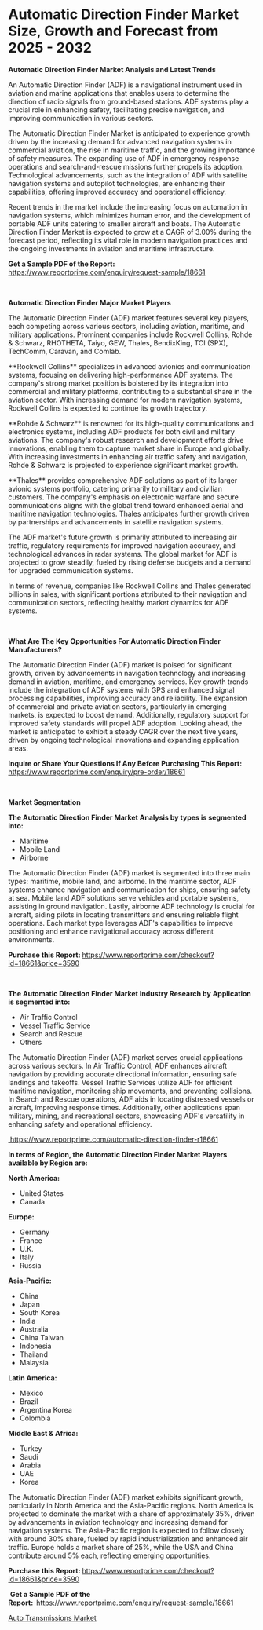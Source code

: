 <p><h1>Automatic Direction Finder Market Size, Growth and Forecast from 2025 - 2032</h1></p><p><strong>Automatic Direction Finder Market Analysis and Latest Trends</strong></p>
<p><p>An Automatic Direction Finder (ADF) is a navigational instrument used in aviation and marine applications that enables users to determine the direction of radio signals from ground-based stations. ADF systems play a crucial role in enhancing safety, facilitating precise navigation, and improving communication in various sectors.</p><p>The Automatic Direction Finder Market is anticipated to experience growth driven by the increasing demand for advanced navigation systems in commercial aviation, the rise in maritime traffic, and the growing importance of safety measures. The expanding use of ADF in emergency response operations and search-and-rescue missions further propels its adoption. Technological advancements, such as the integration of ADF with satellite navigation systems and autopilot technologies, are enhancing their capabilities, offering improved accuracy and operational efficiency.</p><p>Recent trends in the market include the increasing focus on automation in navigation systems, which minimizes human error, and the development of portable ADF units catering to smaller aircraft and boats. The Automatic Direction Finder Market is expected to grow at a CAGR of 3.00% during the forecast period, reflecting its vital role in modern navigation practices and the ongoing investments in aviation and maritime infrastructure.</p></p>
<p><strong>Get a Sample PDF of the Report:&nbsp;</strong> <a href="https://www.reportprime.com/enquiry/request-sample/18661?utm_campaign=2645&utm_medium=2&utm_source=Github&utm_content=ia&utm_term=19032025&utm_id=automatic-direction-finder">https://www.reportprime.com/enquiry/request-sample/18661</a></p>
<p>&nbsp;</p>
<p><strong>Automatic Direction Finder Major Market Players</strong></p>
<p><p>The Automatic Direction Finder (ADF) market features several key players, each competing across various sectors, including aviation, maritime, and military applications. Prominent companies include Rockwell Collins, Rohde & Schwarz, RHOTHETA, Taiyo, GEW, Thales, BendixKing, TCI (SPX), TechComm, Caravan, and Comlab.</p><p>**Rockwell Collins** specializes in advanced avionics and communication systems, focusing on delivering high-performance ADF systems. The company's strong market position is bolstered by its integration into commercial and military platforms, contributing to a substantial share in the aviation sector. With increasing demand for modern navigation systems, Rockwell Collins is expected to continue its growth trajectory.</p><p>**Rohde & Schwarz** is renowned for its high-quality communications and electronics systems, including ADF products for both civil and military aviations. The company's robust research and development efforts drive innovations, enabling them to capture market share in Europe and globally. With increasing investments in enhancing air traffic safety and navigation, Rohde & Schwarz is projected to experience significant market growth.</p><p>**Thales** provides comprehensive ADF solutions as part of its larger avionic systems portfolio, catering primarily to military and civilian customers. The company's emphasis on electronic warfare and secure communications aligns with the global trend toward enhanced aerial and maritime navigation technologies. Thales anticipates further growth driven by partnerships and advancements in satellite navigation systems.</p><p>The ADF market's future growth is primarily attributed to increasing air traffic, regulatory requirements for improved navigation accuracy, and technological advances in radar systems. The global market for ADF is projected to grow steadily, fueled by rising defense budgets and a demand for upgraded communication systems.</p><p>In terms of revenue, companies like Rockwell Collins and Thales generated billions in sales, with significant portions attributed to their navigation and communication sectors, reflecting healthy market dynamics for ADF systems.</p></p>
<p>&nbsp;</p>
<p><strong>What Are The Key Opportunities For Automatic Direction Finder Manufacturers?</strong></p>
<p><p>The Automatic Direction Finder (ADF) market is poised for significant growth, driven by advancements in navigation technology and increasing demand in aviation, maritime, and emergency services. Key growth trends include the integration of ADF systems with GPS and enhanced signal processing capabilities, improving accuracy and reliability. The expansion of commercial and private aviation sectors, particularly in emerging markets, is expected to boost demand. Additionally, regulatory support for improved safety standards will propel ADF adoption. Looking ahead, the market is anticipated to exhibit a steady CAGR over the next five years, driven by ongoing technological innovations and expanding application areas.</p></p>
<p><strong>Inquire or Share Your Questions If Any Before Purchasing This Report:</strong> <a href="https://www.reportprime.com/enquiry/pre-order/18661?utm_campaign=2645&utm_medium=2&utm_source=Github&utm_content=ia&utm_term=19032025&utm_id=automatic-direction-finder">https://www.reportprime.com/enquiry/pre-order/18661</a></p>
<p>&nbsp;</p>
<p><strong>Market Segmentation</strong></p>
<p><strong>The Automatic Direction Finder Market Analysis by types is segmented into:</strong></p>
<p><ul><li>Maritime</li><li>Mobile Land</li><li>Airborne</li></ul></p>
<p><p>The Automatic Direction Finder (ADF) market is segmented into three main types: maritime, mobile land, and airborne. In the maritime sector, ADF systems enhance navigation and communication for ships, ensuring safety at sea. Mobile land ADF solutions serve vehicles and portable systems, assisting in ground navigation. Lastly, airborne ADF technology is crucial for aircraft, aiding pilots in locating transmitters and ensuring reliable flight operations. Each market type leverages ADF's capabilities to improve positioning and enhance navigational accuracy across different environments.</p></p>
<p><strong>Purchase this Report:&nbsp;</strong><a href="https://www.reportprime.com/checkout?id=18661&price=3590&utm_campaign=2645&utm_medium=2&utm_source=Github&utm_content=ia&utm_term=19032025&utm_id=automatic-direction-finder">https://www.reportprime.com/checkout?id=18661&price=3590</a></p>
<p>&nbsp;</p>
<p><strong>The Automatic Direction Finder Market Industry Research by Application is segmented into:</strong></p>
<p><ul><li>Air Traffic Control</li><li>Vessel Traffic Service</li><li>Search and Rescue</li><li>Others</li></ul></p>
<p><p>The Automatic Direction Finder (ADF) market serves crucial applications across various sectors. In Air Traffic Control, ADF enhances aircraft navigation by providing accurate directional information, ensuring safe landings and takeoffs. Vessel Traffic Services utilize ADF for efficient maritime navigation, monitoring ship movements, and preventing collisions. In Search and Rescue operations, ADF aids in locating distressed vessels or aircraft, improving response times. Additionally, other applications span military, mining, and recreational sectors, showcasing ADF's versatility in enhancing safety and operational efficiency.</p></p>
<p><a href="https://www.reportprime.com/automatic-direction-finder-r18661?utm_campaign=2645&utm_medium=2&utm_source=Github&utm_content=ia&utm_term=19032025&utm_id=automatic-direction-finder">&nbsp;https://www.reportprime.com/automatic-direction-finder-r18661</a></p>
<p><strong>In terms of Region, the Automatic Direction Finder Market Players available by Region are:</strong></p>
<p>
    <p> <strong> North America: </strong>
        <ul>
            <li>United States</li>
            <li>Canada</li>
        </ul>
        </p> 
    <p> <strong> Europe: </strong>
        <ul>
            <li>Germany</li>
            <li>France</li>
            <li>U.K.</li>
            <li>Italy</li>
            <li>Russia</li>
        </ul>
        </p> 
    <p> <strong> Asia-Pacific: </strong>
        <ul>
            <li>China</li>
            <li>Japan</li>
            <li>South Korea</li>
            <li>India</li>
            <li>Australia</li>
            <li>China Taiwan</li>
            <li>Indonesia</li>
            <li>Thailand</li>
            <li>Malaysia</li>
        </ul>
        </p> 
    <p> <strong> Latin America: </strong>
        <ul>
            <li>Mexico</li>
            <li>Brazil</li>
            <li>Argentina Korea</li>
            <li>Colombia</li>
        </ul>
        </p> 
    <p> <strong> Middle East & Africa: </strong>
        <ul>
            <li>Turkey</li>
            <li>Saudi</li>
            <li>Arabia</li>
            <li>UAE</li>
            <li>Korea</li>
        </ul>
    </p>
    </p>
<p><p>The Automatic Direction Finder (ADF) market exhibits significant growth, particularly in North America and the Asia-Pacific regions. North America is projected to dominate the market with a share of approximately 35%, driven by advancements in aviation technology and increasing demand for navigation systems. The Asia-Pacific region is expected to follow closely with around 30% share, fueled by rapid industrialization and enhanced air traffic. Europe holds a market share of 25%, while the USA and China contribute around 5% each, reflecting emerging opportunities.</p></p>
<p><strong>Purchase this Report: </strong><a href="https://www.reportprime.com/checkout?id=18661&price=3590&utm_campaign=2645&utm_medium=2&utm_source=Github&utm_content=ia&utm_term=19032025&utm_id=automatic-direction-finder">https://www.reportprime.com/checkout?id=18661&price=3590</a></p>
<p>&nbsp;<strong>Get a Sample PDF of the Report:&nbsp;&nbsp;</strong><a href="https://www.reportprime.com/enquiry/request-sample/18661?utm_campaign=2645&utm_medium=2&utm_source=Github&utm_content=ia&utm_term=19032025&utm_id=automatic-direction-finder">https://www.reportprime.com/enquiry/request-sample/18661</a></p>
<p><strong></strong></p>
<p><p><a href="https://github.com/totrisammir/Market-Research-Report-List-1/blob/main/auto-transmissions-market.md?utm_campaign=2645&utm_medium=2&utm_source=Github&utm_content=ia&utm_term=19032025&utm_id=automatic-direction-finder">Auto Transmissions Market</a></p></p>